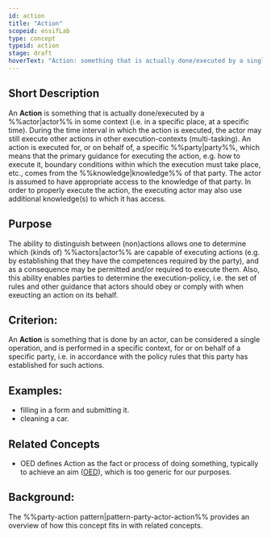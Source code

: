 ```yaml
---
id: action
title: "Action"
scopeid: essifLab
type: concept
typeid: action
stage: draft
hoverText: "Action: something that is actually done/executed by a single actor (as a single operation) for some party within a specific context."
---
```


## Short Description
An **Action** is something that is actually done/executed by a %%actor|actor%% in some context (i.e. in a specific place, at a specific time). During the time interval in which the action is executed, the actor may still execute other actions in other execution-contexts (multi-tasking). An action is executed for, or on behalf of, a specific %%party|party%%, which means that the primary guidance for executing the action, e.g. how to execute it, boundary conditions within which the execution must take place, etc., comes from the %%knowledge|knowledge%% of that party. The actor is assumed to have appropriate access to the knowledge of that party. In order to properly execute the action, the executing actor may also use additional knowledge(s) to which it has access.

## Purpose
The ability to distinguish between (non)actions allows one to determine which (kinds of) %%actors|actor%% are capable of executing actions (e.g. by establishing that they have the competences required by the party), and as a consequence may be permitted and/or required to execute them. Also, this ability enables parties to determine the execution-policy, i.e. the set of rules and other guidance that actors should obey or comply with when exeucting an action on its behalf.

## Criterion:
An **Action** is something that is done by an actor, can be considered a single operation, and is performed in a specific context, for or on behalf of a specific party, i.e. in accordance with the policy rules that this party has established for such actions.

## Examples:
- filling in a form and submitting it.
- cleaning a car.

## Related Concepts
<!--Link to any concepts that are similar but distinct, with a note about the relationship.-->
- OED defines Action as the fact or process of doing something, typically to achieve an aim ([OED](https://www.lexico.com/definition/action)), which is too generic for our purposes.

## Background:
The %%party-action pattern|pattern-party-actor-action%% provides an overview of how this concept fits in with related concepts.